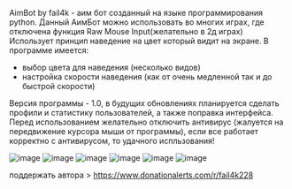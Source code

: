 AimBot by fail4k - аим бот созданный на языке программирования python.
Данный АимБот можно использовать во многих играх, где отключена функция Raw Mouse Input(желательно в 2д играх)
Использует принцип наведение на цвет который видит на экране.
В программе имеется:
- выбор цвета для наведения (несколько видов)
- настройка скорости наведения (как от очень медленной так и до быстрой скорости)

Версия программы - 1.0, в будущих обновлениях планируется сделать профили и статистику пользователей, а также поправка интерфейса.
Перед использованием желательно отключить антивирус (жалуется на передвижение курсора мыши от программы), если все работает корректно с антивирусом, то удачного испльзования!

![image](https://github.com/user-attachments/assets/b21d45e4-bbc8-4115-b5ab-8b68295ff57a)
![image](https://github.com/user-attachments/assets/b06a6e7e-e65d-448a-b2c6-b20f019ba4c9)
![image](https://github.com/user-attachments/assets/6b1fe72f-0248-49a9-ad79-c9f93fdb1484)
![image](https://github.com/user-attachments/assets/9c0908ee-b15b-437c-936c-7bf59d6c869a)
![image](https://github.com/user-attachments/assets/2428e2d3-d180-4bd4-8ac1-382ea1851e44)
![image](https://github.com/user-attachments/assets/dded6575-2758-4715-975d-f14835244892)


поддержать автора > https://www.donationalerts.com/r/fail4k228
